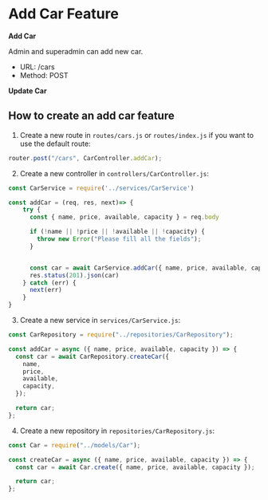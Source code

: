 # Add Car Feature

**Add Car**

Admin and superadmin can add new car.

- URL: /cars
- Method: POST

**Update Car**

## How to create an add car feature

1. Create a new route in `routes/cars.js` or `routes/index.js` if you want to use the default route:

```js
router.post("/cars", CarController.addCar);
```

2. Create a new controller in `controllers/CarController.js`:

```js
const CarService = require('../services/CarService')

const addCar = (req, res, next)=> {
    try {
      const { name, price, available, capacity } = req.body

      if (!name || !price || !available || !capacity) {
        throw new Error("Please fill all the fields");
      }


      const car = await CarService.addCar({ name, price, available, capacity })
      res.status(201).json(car)
    } catch (err) {
      next(err)
    }
}
```

3. Create a new service in `services/CarService.js`:

```js
const CarRepository = require("../repositories/CarRepository");

const addCar = async ({ name, price, available, capacity }) => {
  const car = await CarRepository.createCar({
    name,
    price,
    available,
    capacity,
  });

  return car;
};
```

4. Create a new repository in `repositories/CarRepository.js`:

```js
const Car = require("../models/Car");

const createCar = async ({ name, price, available, capacity }) => {
  const car = await Car.create({ name, price, available, capacity });

  return car;
};
```
